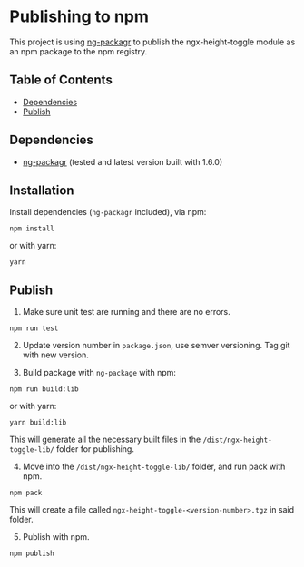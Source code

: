 # Publishing to npm

This project is using [ng-packagr](https://github.com/dherges/ng-packagr) to publish the ngx-height-toggle module as an npm package to the npm registry.

## Table of Contents

- [Dependencies](#dependencies)
- [Publish](#publish)

## Dependencies

- [ng-packagr](https://github.com/dherges/ng-packagr) (tested and latest version built with 1.6.0)

## Installation

Install dependencies (`ng-packagr` included), via npm:

```shell
npm install
```

or with yarn:

```shell
yarn
```

## Publish

1. Make sure unit test are running and there are no errors.

```shell
npm run test
```

2. Update version number in `package.json`, use semver versioning. Tag git with new version.

3. Build package with `ng-package` with npm:

```shell
npm run build:lib
```

or with yarn:

```shell
yarn build:lib
```

This will generate all the necessary built files in the `/dist/ngx-height-toggle-lib/` folder for publishing.

4. Move into the `/dist/ngx-height-toggle-lib/` folder, and run pack with npm.

```shell
npm pack
```

This will create a file called `ngx-height-toggle-<version-number>.tgz` in said folder.

5. Publish with npm.

```shell
npm publish
```
